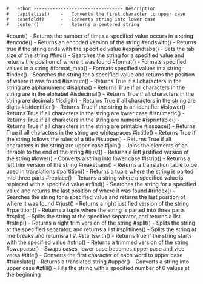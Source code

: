     #   ethod --------------------------------- Description
    #   capitalize()    -	Converts the first character to upper case
    #   casefold()	    -   Converts string into lower case
    #   center()	    -   Returns a centered string
#count()	        -   Returns the number of times a specified value occurs in a string
#encode()	    -   Returns an encoded version of the string
#endswith()	    -   Returns true if the string ends with the specified value
#expandtabs()	-   Sets the tab size of the string
#find()	        -   Searches the string for a specified value and returns the position of where it was found
#format()	    -   Formats specified values in a string
#format_map()	-   Formats specified values in a string
#index()	        -   Searches the string for a specified value and returns the position of where it was found
#isalnum()	    -   Returns True if all characters in the string are alphanumeric
#isalpha()	    -   Returns True if all characters in the string are in the alphabet
#isdecimal()	    -   Returns True if all characters in the string are decimals
#isdigit()	    -   Returns True if all characters in the string are digits
#isidentifier()	-   Returns True if the string is an identifier
#islower()	    -   Returns True if all characters in the string are lower case
#isnumeric()	    -   Returns True if all characters in the string are numeric
#isprintable()	-   Returns True if all characters in the string are printable
#isspace()	    -   Returns True if all characters in the string are whitespaces
#istitle()	    -   Returns True if the string follows the rules of a title
#isupper()	    -   Returns True if all characters in the string are upper case
#join()	        -   Joins the elements of an iterable to the end of the string
#ljust()	        -   Returns a left justified version of the string
#lower()	        -   Converts a string into lower case
#lstrip()	    -   Returns a left trim version of the string
#maketrans()	    -   Returns a translation table to be used in translations
#partition()	    -   Returns a tuple where the string is parted into three parts
#replace()	    -   Returns a string where a specified value is replaced with a specified value
#rfind()	        -   Searches the string for a specified value and returns the last position of where it was found
#rindex()	    -   Searches the string for a specified value and returns the last position of where it was found
#rjust()	        -   Returns a right justified version of the string
#rpartition()	-   Returns a tuple where the string is parted into three parts
#rsplit()	    -   Splits the string at the specified separator, and returns a list
#rstrip()	    -   Returns a right trim version of the string
#split()	        -   Splits the string at the specified separator, and returns a list
#splitlines()	-   Splits the string at line breaks and returns a list
#startswith()	-   Returns true if the string starts with the specified value
#strip()	        -   Returns a trimmed version of the string
#swapcase()	    -   Swaps cases, lower case becomes upper case and vice versa
#title()	        -   Converts the first character of each word to upper case
#translate()	    -   Returns a translated string
#upper()	        -   Converts a string into upper case
#zfill()	        -   Fills the string with a specified number of 0 values at the beginning